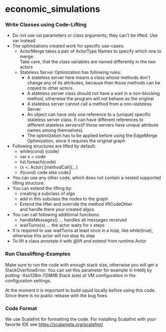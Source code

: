 # economic_simulations

### Write Classes using Code-Lifting
* Do not use val parameters or class arguments, they can't be lifted.  Use var instead
* The optimzations created work for specific use-cases:
  * ActorMerge takes a pair of ActorType Names to specify which one to merge.  
  Take care, that the class variables are named differently in the two actors
  * Stateless Server Optimization has following rules:
    * A stateless server here means a class whose methods don't change any of its attributes, because then those methods can be copied to other actors.
    * A stateless server class should not have a wait in a non-blocking method, otherwise the program will not behave as the original
    * A stateless server cannot call a method from a non-stateless Server
    * An object can have only one reference to a (unique) specific stateless server class.
    It can have different references to different stateless servers(if those servers have unique attribute names among themselves).
    * The optimization has to be applied before using the EdgeMerge Optimization, since it requires the original graph
* Following structures are lifted by default: 
  * while(cond) {code}
  * var x = code
  * list.foreach(code)
  * (x <: Actor).\[methodCall\](...)
  * if(cond) code else code2
* You can use any other code, which does not contain a nested supported lifting structure.   
* You can extend the lifting by:
  * creating a subclass of algo
  * add in this subclass the nodes to the graph
  * Extend the lifter and override the method liftCodeOther  
  and handle there your created algos.
* You can call following additional functions:
  * handleMessages() ... handles all messages received
  * waitTurns(x) ... the actor waits for x steps
* It is required to use waitTurns at least once in a loop, like while(true),
  otherwise this actor will not stop its step
* To lift a class annotate it with @lift and extend from runtime.Actor
 
### Run Classlifting-Examples
Make sure to run the code with enough stack size, otherwise you will get a StackOverflowError. 
You can set this parameter for example in Intellij by putting -Xss128m (128MB Stack size) at VM configuration in the 
configuration settings.

At the moment it is important to build squid locally before using this code. Since there is no public release with
the bug fixes.
 

### Code Format
We use Scalafmt for formatting the code.
For installing Scalafmt with your favorite IDE see https://scalameta.org/scalafmt/